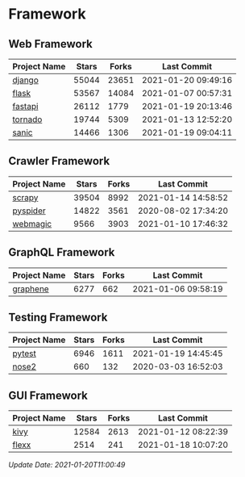 # Framework

## Web Framework
| Project Name | Stars | Forks | Last Commit |
| ------------ | ----- | ----- | ----------- |
| [django](https://github.com/django/django) | 55044 | 23651 | 2021-01-20 09:49:16 |
| [flask](https://github.com/pallets/flask) | 53567 | 14084 | 2021-01-07 00:57:31 |
| [fastapi](https://github.com/tiangolo/fastapi) | 26112 | 1779 | 2021-01-19 20:13:46 |
| [tornado](https://github.com/tornadoweb/tornado) | 19744 | 5309 | 2021-01-13 12:52:20 |
| [sanic](https://github.com/sanic-org/sanic) | 14466 | 1306 | 2021-01-19 09:04:11 |

## Crawler Framework
| Project Name | Stars | Forks | Last Commit |
| ------------ | ----- | ----- | ----------- |
| [scrapy](https://github.com/scrapy/scrapy) | 39504 | 8992 | 2021-01-14 14:58:52 |
| [pyspider](https://github.com/binux/pyspider) | 14822 | 3561 | 2020-08-02 17:34:20 |
| [webmagic](https://github.com/code4craft/webmagic) | 9566 | 3903 | 2021-01-10 17:46:32 |

## GraphQL Framework
| Project Name | Stars | Forks | Last Commit |
| ------------ | ----- | ----- | ----------- |
| [graphene](https://github.com/graphql-python/graphene) | 6277 | 662 | 2021-01-06 09:58:19 |

## Testing Framework
| Project Name | Stars | Forks | Last Commit |
| ------------ | ----- | ----- | ----------- |
| [pytest](https://github.com/pytest-dev/pytest) | 6946 | 1611 | 2021-01-19 14:45:45 |
| [nose2](https://github.com/nose-devs/nose2) | 660 | 132 | 2020-03-03 16:52:03 |

## GUI Framework
| Project Name | Stars | Forks | Last Commit |
| ------------ | ----- | ----- | ----------- |
| [kivy](https://github.com/kivy/kivy) | 12584 | 2613 | 2021-01-12 08:22:39 |
| [flexx](https://github.com/flexxui/flexx) | 2514 | 241 | 2021-01-18 10:07:20 |

*Update Date: 2021-01-20T11:00:49*